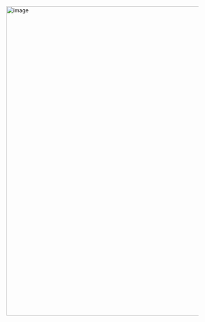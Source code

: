<img width="1599" height="810" alt="image" src="https://github.com/user-attachments/assets/2bc3732b-b13f-4e59-90f9-e1c8f9b1188c" />
